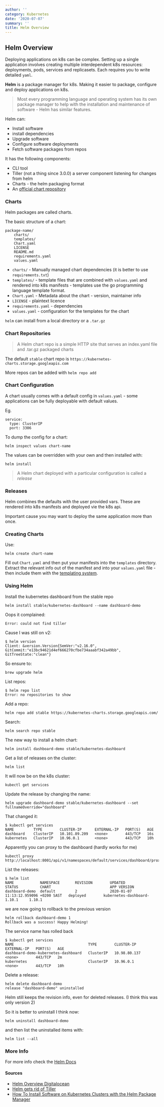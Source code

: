 ```yaml
---
author: ''
category: Kubernetes
date: '2020-07-07'
summary: ''
title: Helm Overview
---
```

## Helm Overview

Deploying applications on k8s can be complex.
Setting up a single application involves creating multiple interdependent k8s resources: deployments, pods, services and replicasets. Each requires you to write detailed `yaml`.

**Helm** is a package manager for k8s. Making it easier to package, configure and deploy applications on k8s.

> Most every programming language and operating system has its own package manager to help with the installation and maintenance of software - Helm has similar features.

Helm can:

* Install software
* install dependencies
* Upgrade software
* Configure software deployments
* Fetch software packages from repos

It has the following components:

* CLI tool
* Tiller (not a thing since 3.0.0) a server component listening for changes from helm
* Charts - the helm packaging format
* An [official chart repository](https://github.com/helm/charts)

### Charts

Helm packages are called charts.

The basic structure of a chart:

    package-name/
        charts/
        templates/
        Chart.yaml
        LICENSE
        README.md
        requirements.yaml
        values.yaml

* `charts/` - Manually managed chart dependencies (it is better to use `requirements.txt`)
* `templates/` - template files that are combined with `values.yaml` and rendered into k8s manifests - templates use the go programming language template format.
* `Chart.yaml` - Metadata about the chart - version, maintainer info
* `LICENSE` - plaintext licence
* `requirements.yaml` - dependencies
* `values.yaml` - configuration for the templates for the chart

`helm` can install from a local directory or a `.tar.gz`

### Chart Repositories

> A Helm chart repo is a simple HTTP site that serves an index.yaml file and .tar.gz packaged charts

The default `stable` chart repo is `https://kubernetes-charts.storage.googleapis.com`

More repos can be added with `helm repo add`

### Chart Configuration

A chart usually comes with a default config in `values.yaml` - some applications can be fully deployable with default values.

Eg.

    service:
      type: ClusterIP
      port: 3306

To dump the config for a chart:

    helm inspect values chart-name

The values can be overridden with your own and then installed with:

    helm install

> A Helm chart deployed with a particular configuration is called a _release_

### Releases

Helm combines the defaults with the user provided vars.
These are rendered into k8s manifests and deployed vie the k8s api.

Important cause you may want to deploy the same application more than once.

### Creating Charts

Use:

    helm create chart-name

Fill out `Chart.yaml` and then put your manifests into the `templates` directory.
Extract the relevant info out of the manifest and into your `values.yaml` file - then include them with the [templating system](https://golang.org/pkg/text/template/).

### Using Helm

Install the kubernetes dashboard from the stable repo

    helm install stable/kubernetes-dashboard --name dashboard-demo

Oops it complained:

    Error: could not find tiller

Cause I was still on v2:

    $ helm version
    Client: &version.Version{SemVer:"v2.16.0", GitCommit:"e13bc94621d4ef666270cfbe734aaabf342a49bb", GitTreeState:"clean"}

So ensure to:

    brew upgrade helm

List repos:

    $ helm repo list
    Error: no repositories to show

Add a repo:

    helm repo add stable https://kubernetes-charts.storage.googleapis.com/

Search:

    helm search repo stable

The new way to install a helm chart:

    helm install dashboard-demo stable/kubernetes-dashboard

Get a list of releases on the cluster:

    helm list

It will now be on the k8s cluster:

    kubectl get services

Update the release by changing the name:

    helm upgrade dashboard-demo stable/kubernetes-dashboard --set fullnameOverride="dashboard"

That changed it:

    $ kubectl get services
    NAME         TYPE        CLUSTER-IP      EXTERNAL-IP   PORT(S)   AGE
    dashboard    ClusterIP   10.101.89.209   <none>        443/TCP   16s
    kubernetes   ClusterIP   10.96.0.1       <none>        443/TCP   10h

Apparently you can proxy to the dashboard (hardly works for me)

    kubectl proxy
    http://localhost:8001/api/v1/namespaces/default/services/dashboard/proxy/

List the releases:

    $ helm list
    NAME            NAMESPACE       REVISION        UPDATED                                 STATUS          CHART                           APP VERSION
    dashboard-demo  default         2               2020-01-07 11:13:12.959096 +0200 SAST   deployed        kubernetes-dashboard-1.10.1     1.10.1    

we are now going to rollback to the previous version

    helm rollback dashboard-demo 1
    Rollback was a success! Happy Helming!

The service name has rolled back

    $ kubectl get services
    NAME                                  TYPE        CLUSTER-IP     EXTERNAL-IP   PORT(S)   AGE
    dashboard-demo-kubernetes-dashboard   ClusterIP   10.98.80.137   <none>        443/TCP   2m
    kubernetes                            ClusterIP   10.96.0.1      <none>        443/TCP   10h

Delete a release:

    helm delete dashboard-demo
    release "dashboard-demo" uninstalled

Helm still keeps the revision info, even for deleted releases. (I think this was only version 2)

So it is better to uninstall I think now:

    helm uninstall dashboard-demo

and then list the uninstalled items with:

    helm list --all

### More Info

For more info check the [Helm Docs](https://helm.sh/docs/)

#### Sources

* [Helm Overview Digitalocean](https://www.digitalocean.com/community/tutorials/an-introduction-to-helm-the-package-manager-for-kubernetes)
* [Helm gets rid of Tiller](https://devclass.com/2019/11/14/helm-maintainers-push-tiller-overboard-en-route-to-3-0-0/)
* [How To Install Software on Kubernetes Clusters with the Helm Package Manager](https://www.digitalocean.com/community/tutorials/how-to-install-software-on-kubernetes-clusters-with-the-helm-package-manager)

